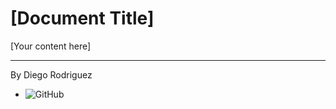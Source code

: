 # [Document Title]

[Your content here]

---

<!-- FOOTER_START -->
By Diego Rodriguez
- ![GitHub](https://img.shields.io/badge/GitHub-dewstouh-181717?style=flat-square&logo=github)
<!-- FOOTER_END -->
